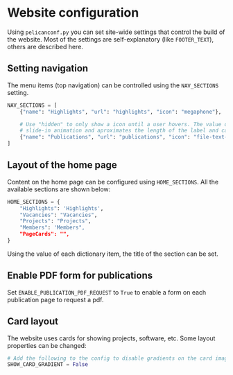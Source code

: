 # Website configuration

Using `pelicanconf.py` you can set site-wide settings that control the build of the website. Most of the settings are self-explanatory (like `FOOTER_TEXT`), others are described here.

## Setting navigation

The menu items (top navigation) can be controlled using the `NAV_SECTIONS` setting.

```python
NAV_SECTIONS = [
    {"name": "Highlights", "url": "highlights", "icon": "megaphone"},

    # Use "hidden" to only show a icon until a user hovers. The value of "hidden" controls the
    # slide-in animation and aproximates the length of the label and can be one of [90, 85, 60]
    {"name": "Publications", "url": "publications", "icon": "file-text-o", "hidden": 85},
]
```

## Layout of the home page

Content on the home page can be configured using `HOME_SECTIONS`. All the available sections are shown below:

```python
HOME_SECTIONS = {
    "Highlights": 'Highlights', 
    "Vacancies": "Vacancies", 
    "Projects": "Projects", 
    "Members": 'Members",
    "PageCards": "",
}
```

Using the value of each dictionary item, the title of the section can be set.

## Enable PDF form for publications

Set `ENABLE_PUBLICATION_PDF_REQUEST` to `True` to enable a form on each publication page to request a pdf.

## Card layout

The website uses cards for showing projects, software, etc. Some layout properties can be changed:

```python
# Add the following to the config to disable gradients on the card images.
SHOW_CARD_GRADIENT = False
```